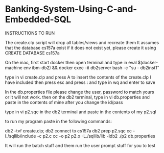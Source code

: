 # Banking-System-Using-C-and-Embedded-SQL

INSTRUCTIONS TO RUN

The create.clp script will drop all tables/views and recreate them
It assumes that the database cs157a exist
if it does not exist yet, please create it using CREATE DATABASE cs157a

On the mac, first start docker
then open terminal and type in
eval $(docker-machine env ibm-db2) && docker exec -it db2server bash -c "su - db2inst1"

type in vi create.clp and press A to insert the contents of the create.clp I have included
then press esc and press : and type in wq and enter to save

In the db.properties file please change the user, password to match yours or it will not work.
then on the db2 terminal, type in vi db.properties and paste in the contents of mine after you change the id/pass

type in vi p2.sqc in the db2 terminal and paste in the contents of my p2.sql

to run my program paste in the following commands:

db2 -tvf create.clp;
db2 connect to cs157a
db2 prep p2.sqc
cc -I./sqllib/include -c p2.c
cc -o p2 p2.o -L./sqllib/lib -ldb2
./p2 db.properties

It will run the batch stuff and them run the user prompt stuff for you to test
